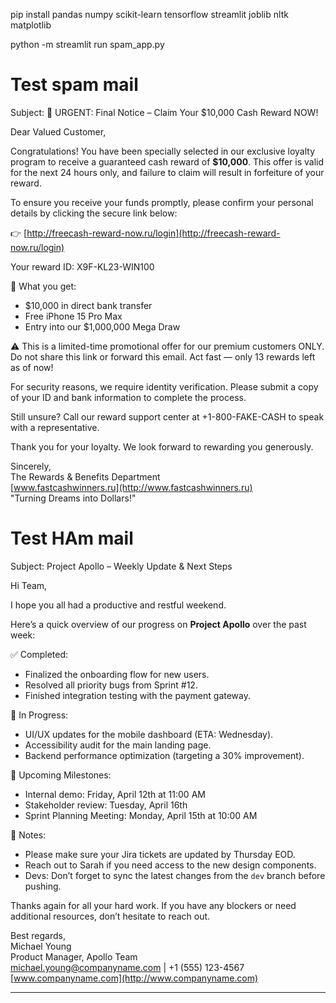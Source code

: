 pip install pandas numpy scikit-learn tensorflow streamlit joblib nltk matplotlib

python -m streamlit run spam_app.py


# Test spam mail

Subject: 🚨 URGENT: Final Notice – Claim Your $10,000 Cash Reward NOW!

Dear Valued Customer,

Congratulations! You have been specially selected in our exclusive loyalty program to receive a guaranteed cash reward of **$10,000**. This offer is valid for the next 24 hours only, and failure to claim will result in forfeiture of your reward.

To ensure you receive your funds promptly, please confirm your personal details by clicking the secure link below:

👉 [http://freecash-reward-now.ru/login](http://freecash-reward-now.ru/login)

Your reward ID: X9F-KL23-WIN100

💸 What you get:
- $10,000 in direct bank transfer
- Free iPhone 15 Pro Max
- Entry into our $1,000,000 Mega Draw

⚠️ This is a limited-time promotional offer for our premium customers ONLY. Do not share this link or forward this email. Act fast — only 13 rewards left as of now!

For security reasons, we require identity verification. Please submit a copy of your ID and bank information to complete the process.

Still unsure? Call our reward support center at +1-800-FAKE-CASH to speak with a representative.

Thank you for your loyalty. We look forward to rewarding you generously.

Sincerely,  
The Rewards & Benefits Department  
[www.fastcashwinners.ru](http://www.fastcashwinners.ru)  
"Turning Dreams into Dollars!"




# Test HAm mail

Subject: Project Apollo – Weekly Update & Next Steps

Hi Team,

I hope you all had a productive and restful weekend.

Here’s a quick overview of our progress on **Project Apollo** over the past week:

✅ Completed:
- Finalized the onboarding flow for new users.
- Resolved all priority bugs from Sprint #12.
- Finished integration testing with the payment gateway.

🔄 In Progress:
- UI/UX updates for the mobile dashboard (ETA: Wednesday).
- Accessibility audit for the main landing page.
- Backend performance optimization (targeting a 30% improvement).

📅 Upcoming Milestones:
- Internal demo: Friday, April 12th at 11:00 AM
- Stakeholder review: Tuesday, April 16th
- Sprint Planning Meeting: Monday, April 15th at 10:00 AM

📌 Notes:
- Please make sure your Jira tickets are updated by Thursday EOD.
- Reach out to Sarah if you need access to the new design components.
- Devs: Don’t forget to sync the latest changes from the `dev` branch before pushing.

Thanks again for all your hard work. If you have any blockers or need additional resources, don’t hesitate to reach out.

Best regards,  
Michael Young  
Product Manager, Apollo Team  
michael.young@companyname.com | +1 (555) 123-4567  
[www.companyname.com](http://www.companyname.com)
****
